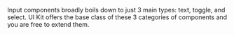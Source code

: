 
Input components broadly boils down to just 3 main types: text, toggle, and select.
UI Kit offers the base class of these 3 categories of components and you are free
to extend them.
